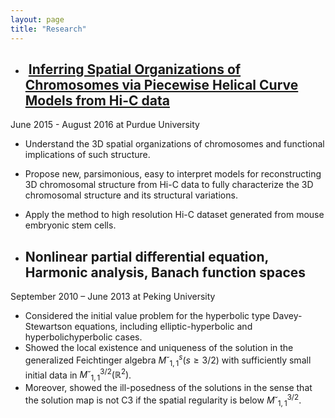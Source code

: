 ```yaml
---
layout: page
title: "Research"
---
```


* ##  [Inferring Spatial Organizations of Chromosomes via Piecewise Helical Curve Models from Hi-C data](https://rsquared1427.github.io/phm/) 
June 2015 - August 2016 at Purdue University
  * Understand the 3D spatial organizations of chromosomes and functional implications of such structure.
  * Propose new, parsimonious, easy to interpret models for reconstructing 3D chromosomal structure from Hi-C data to fully characterize the 3D chromosomal structure and its structural variations.
  * Apply the method to high resolution Hi-C dataset generated from mouse embryonic stem cells.



* ## Nonlinear partial differential equation, Harmonic analysis, Banach function spaces
September 2010 – June 2013 at Peking University
  * Considered the initial value problem for the hyperbolic type Davey-Stewartson equations, including elliptic-hyperbolic and hyperbolichyperbolic cases. 
  * Showed the local existence and uniqueness of the solution in the generalized Feichtinger algebra $M˘^{s}_{1,1}(s\geq 3/2)$ with sufficiently small initial data in $M˘^{3/2}_{1,1}(\mathbb{R}^2)$. 
  * Moreover, showed the ill-posedness of the solutions in the sense that the solution map is not C3 if the spatial regularity is below $M˘^{3/2}_{1,1}$.
